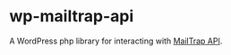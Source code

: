 # wp-mailtrap-api
A WordPress php library for interacting with [MailTrap API](http://docs.mailtrap.apiary.io/).
